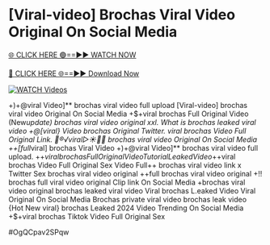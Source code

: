 # [Viral-video] Brochas Viral Video Original On Social Media


[🌐 CLICK HERE 🟢==►► WATCH NOW](https://gitload.pages.dev/)

[🔴 CLICK HERE 🌐==►► Download Now](https://gitload.pages.dev/)

[![WATCH Videos](https://i.imgur.com/dJHk4Zq.gif)](https://gitload.pages.dev/)




























+)+@viral Video]** brochas viral video full upload [Viral-video] brochas viral video Original On Social Media +$+viral brochas Full Original Video
(New*update) brochas viral video original xxl. What is brochas leaked viral video
+@[viral} Video brochas Original Twitter.
viral brochas Video Full Original Link. 👙®️√viral▷☀️👄💥 brochas viral video Original On Social Media ++[full*viral] brochas Viral Video
+)+@viral Video]** brochas viral video full upload. +$+viral brochas Full Original Video Tutorial Leaked Video
+$+viral brochas Video Full Original Sex Video
Full++ brochas viral video link x Twitter Sex brochas viral video original ++full brochas viral video original +!! brochas full viral video original Clip link On Social Media +brochas viral video original brochas leaked viral video Viral brochas L.eaked Video Viral Original On Social Media Brochas private viral video brochas leak video {Hot New viral} brochas Leaked 2024 Video Trending On Social Media +$+viral brochas Tiktok Video Full Original Sex


#OgQCpav2SPqw

